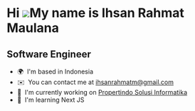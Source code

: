Hi ![](https://user-images.githubusercontent.com/18350557/176309783-0785949b-9127-417c-8b55-ab5a4333674e.gif)My name is Ihsan Rahmat Maulana
============================================================================================================================================

Software Engineer
-----------------

* 🌍  I'm based in Indonesia
* ✉️  You can contact me at [ihsanrahmatm@gmail.com](mailto:ihsanrahmatm@gmail.com)
* 🚀  I'm currently working on [Propertindo Solusi Informatika](http://landing.prime-psi.com/)
* 🧠  I'm learning Next JS 

<!-- ## Hi there 👋 -->

<!--
**ihsanrm99/ihsanrm99** is a ✨ _special_ ✨ repository because its `README.md` (this file) appears on your GitHub profile.

Here are some ideas to get you started:

- 🔭 I’m currently working on ...
- 🌱 I’m currently learning ...
- 👯 I’m looking to collaborate on ...
- 🤔 I’m looking for help with ...
- 💬 Ask me about ...
- 📫 How to reach me: ...
- 😄 Pronouns: ...
- ⚡ Fun fact: ...
-->

